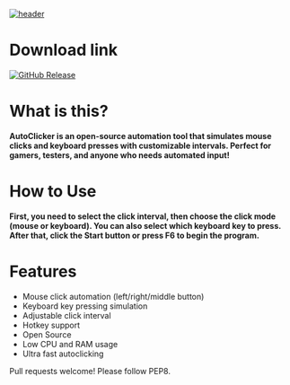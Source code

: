
[![header](https://capsule-render.vercel.app/api?type=rounded&height=150&color=gradient&text=AutoClicker&fontColor=FFFFFF&animation=fadeIn)](https://github.com/ItzAzee/AutoClicker)

# Download link

[![GitHub Release](https://img.shields.io/github/v/release/ItzAzee/AutoClicker?style=for-the-badge&label=Download+for+windows&color=blue)](https://github.com/ItzAzee/AutoClicker/releases/download/v1.0.0/Autoclicker.exe)

# What is this?

**AutoClicker is an open-source automation tool that simulates mouse clicks and keyboard presses with customizable intervals. Perfect for gamers, testers, and anyone who needs automated input!**

# How to Use

**First, you need to select the click interval, then choose the click mode (mouse or keyboard). You can also select which keyboard key to press. After that, click the Start button or press F6 to begin the program.**

# Features

- Mouse click automation (left/right/middle button)
- ️Keyboard key pressing simulation 
- Adjustable click interval
- Hotkey support
- Open Source
- Low CPU and RAM usage
- Ultra fast autoclicking

Pull requests welcome! Please follow PEP8.
